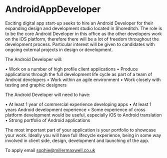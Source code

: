 AndroidAppDeveloper
===================

Exciting digital app start-up seeks to hire an Android Developer for their expanding design and development studio located in Shoreditch. The role is to be the core Android Developer in this office as the other developers work on the iOS platform, therefore there will be a lot of freedom throughout the development process. Particular interest will be given to candidates with ongoing external projects in design or development. 

The Android Developer will: 

•	Work on a number of high profile client applications
•	Produce applications through the full development life cycle as part of a team of Android developers
•	Work within an agile environment
•	Work closely with testing and graphic designers

The Android Developer will need to have:

•	At least 1 year of commercial experience developing apps
•	At least 1 years Android development experience 
•	Some experience of cross platform development would be useful, especially iOS to Android translation
•	Strong portfolio of Android applications 

The most important part of your application is your portfolio to showcase your work. Ideally you will have full lifecycle experience, being in some way involved in client side, design, development and launching of the app.

To apply email sophie@millermaxwell.co.uk
